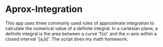 # Aprox-Integration
This app uses three commonly used rules of approximate integration to calculate the numerical value of a definite integral. In a cartesian plane, a definite integral is the area between a curve 'f(x)' and the x-axis within a closed interval '[a,b]'. The script does my math homework.
